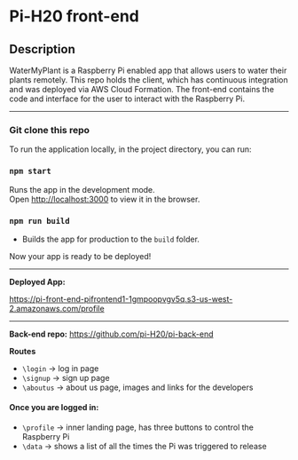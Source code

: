 # Pi-H20 front-end

## Description
WaterMyPlant is a Raspberry Pi enabled app that allows users to water their plants remotely. This repo holds the client, which has continuous integration and was deployed via AWS Cloud Formation. The front-end contains the code and interface for the user to interact with the Raspberry Pi.

***
### Git clone this repo

To run the application locally, in the project directory, you can run:

### `npm start`

Runs the app in the development mode.<br>
Open [http://localhost:3000](http://localhost:3000) to view it in the browser.

### `npm run build`

* Builds the app for production to the `build` folder.

Now your app is ready to be deployed!
***

**Deployed App:**

https://pi-front-end-pifrontend1-1gmpoopvgv5q.s3-us-west-2.amazonaws.com/profile
***

**Back-end repo:**
https://github.com/pi-H20/pi-back-end

**Routes**
* `\login` -> log in page
* `\signup` -> sign up page
* `\aboutus` -> about us page, images and links for the developers
#### Once you are logged in:
* `\profile` -> inner landing page, has three buttons to control the Raspberry Pi
* `\data` -> shows a list of all the times the Pi was triggered to release
